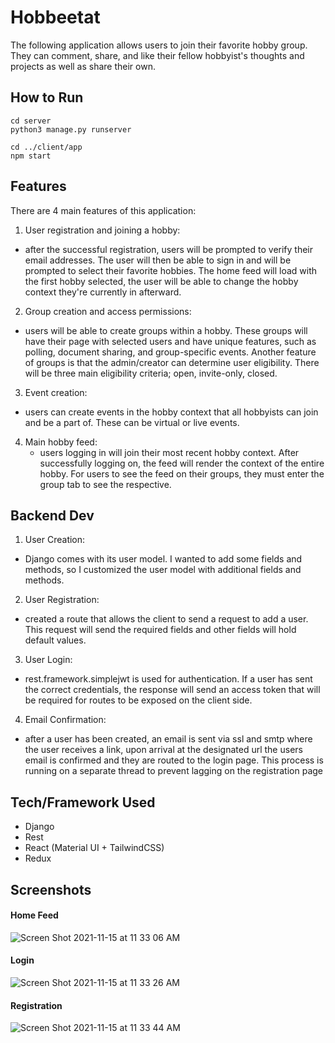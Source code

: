 # Hobbeetat
The following application allows users to join their favorite hobby group. They can comment, share, and like their fellow hobbyist's  thoughts and projects as well as share their own.

## How to Run
```
cd server
python3 manage.py runserver

cd ../client/app
npm start
```

## Features
There are 4 main features of this application:
1) User registration and joining a hobby:
  - after the successful registration, users will be prompted to verify their email addresses. The user will then be able to sign in and will be prompted to select their favorite hobbies. The home feed will load with the first hobby selected, the user will be able to change the hobby context they're currently in afterward.
2) Group creation and access permissions:
  - users will be able to create groups within a hobby. These groups will have their page with selected users and have unique features, such as polling, document sharing, and group-specific events. Another feature of groups is that the admin/creator can determine user eligibility. There will be three main eligibility criteria; open, invite-only, closed. 
3) Event creation:
  - users can create events in the hobby context that all hobbyists can join and be a part of. These can be virtual or live events.
4) Main hobby feed:
   - users logging in will join their most recent hobby context. After successfully logging on, the feed will render the context of the entire hobby. For users to see the feed on their groups, they must enter the group tab to see the respective.

## Backend Dev
1) User Creation: 
 - Django comes with its user model. I wanted to add some fields and methods, so I customized the user model with additional fields and methods. 
2) User Registration: 
  - created a route that allows the client to send a request to add a user. This request will send the required fields and other fields will hold default values.
3) User Login: 
- rest.framework.simplejwt is used for authentication. If a user has sent the correct credentials, the response will send an access token that will be required for routes to be exposed on the client side. 
4) Email Confirmation: 
- after a user has been created, an email is sent via ssl and smtp where the user receives a link, upon arrival at the designated url the users email is confirmed and they are routed to the login page. This process is running on a separate thread to prevent lagging on the registration page

## Tech/Framework Used
- Django
- Rest 
- React (Material UI + TailwindCSS)
- Redux

## Screenshots

#### Home Feed
![Screen Shot 2021-11-15 at 11 33 06 AM](https://user-images.githubusercontent.com/38298940/141818999-66acb369-1be5-4e0e-802b-970c00de46c0.png)

#### Login
![Screen Shot 2021-11-15 at 11 33 26 AM](https://user-images.githubusercontent.com/38298940/141819103-188c72a5-d681-4c4a-a469-66d74c0d1caf.png)

#### Registration
![Screen Shot 2021-11-15 at 11 33 44 AM](https://user-images.githubusercontent.com/38298940/141819174-9cef35cc-02b8-4b4a-a555-4917125d626e.png)
